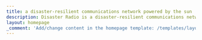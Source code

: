 ```yaml
---
title: a disaster-resilient communications network powered by the sun
description: Disaster Radio is a disaster-resilient communications network powered by the sun.
layout: homepage
_comment: 'Add/change content in the homepage template: /templates/layout/homepage.twig. Content below is ignored.'
---
```

